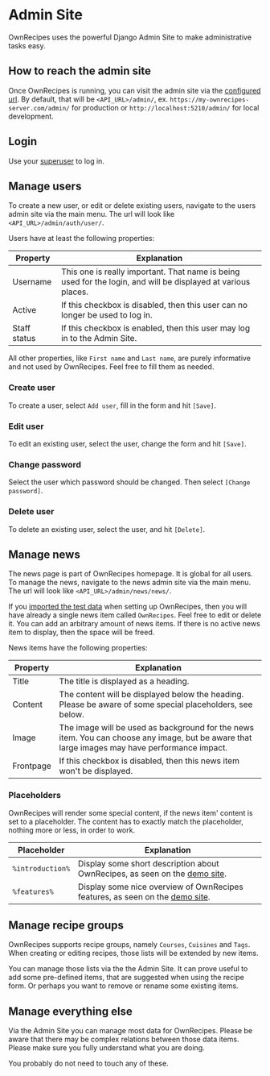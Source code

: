 # Admin Site

OwnRecipes uses the powerful Django Admin Site to make administrative tasks easy.

## How to reach the admin site

Once OwnRecipes is running, you can visit the admin site via the [configured url](Setting_up_env_file.md#adminurl).
By default, that will be `<API_URL>/admin/`, ex. `https://my-ownrecipes-server.com/admin/` for production or
`http://localhost:5210/admin/` for local development.

## Login

Use your [superuser](Running_the_App.md#first-time-setup) to log in.

## Manage users

To create a new user, or edit or delete existing users, navigate to the users admin site via the main menu.
The url will look like `<API_URL>/admin/auth/user/`.

Users have at least the following properties:

| Property     | Explanation |
| ------------ | ----------- |
| Username     | This one is really important. That name is being used for the login, and will be displayed at various places. |
| Active       | If this checkbox is disabled, then this user can no longer be used to log in. |
| Staff status | If this checkbox is enabled, then this user may log in to the Admin Site. |

All other properties, like `First name` and `Last name`, are purely informative and not used by OwnRecipes.
Feel free to fill them as needed.

### Create user

To create a user, select `Add user`, fill in the form and hit `[Save]`.

### Edit user

To edit an existing user, select the user, change the form and hit `[Save]`.

### Change password

Select the user which password should be changed. Then select `[Change password]`.

### Delete user

To delete an existing user, select the user, and hit `[Delete]`.

## Manage news

The news page is part of OwnRecipes homepage. It is global for all users.
To manage the news, navigate to the news admin site via the main menu.
The url will look like `<API_URL>/admin/news/news/`.

If you [imported the test data](Running_the_App.md#first-time-setup) when setting up OwnRecipes,
then you will have already a single news item called `OwnRecipes`. Feel free to edit or delete it.
You can add an arbitrary amount of news items. If there is no active news item to display, then the space will be freed.

News items have the following properties:

| Property  | Explanation |
| --------- | ----------- |
| Title     | The title is displayed as a heading. |
| Content   | The content will be displayed below the heading. Please be aware of some special placeholders, see below. |
| Image     | The image will be used as background for the news item. You can choose any image, but be aware that large images may have performance impact. |
| Frontpage | If this checkbox is disabled, then this news item won't be displayed. |

### Placeholders

OwnRecipes will render some special content, if the news item' content is set to a placeholder.
The content has to exactly match the placeholder, nothing more or less, in order to work.

| Placeholder      | Explanation |
| ---------------- | ----------- |
| `%introduction%` | Display some short description about OwnRecipes, as seen on the [demo site](https://ownrecipes.github.io/ownrecipes-web/). |
| `%features%`     | Display some nice overview of OwnRecipes features, as seen on the [demo site](https://ownrecipes.github.io/ownrecipes-web/). |

## Manage recipe groups

OwnRecipes supports recipe groups, namely `Courses`, `Cuisines` and `Tags`. When creating or editing recipes, those lists will be extended by new items.

You can manage those lists via the the Admin Site. It can prove useful to add some pre-defined items, that are suggested when using the recipe form.
Or perhaps you want to remove or rename some existing items.

## Manage everything else

Via the Admin Site you can manage most data for OwnRecipes.
Please be aware that there may be complex relations between those data items.
Please make sure you fully understand what you are doing.

You probably do not need to touch any of these.
